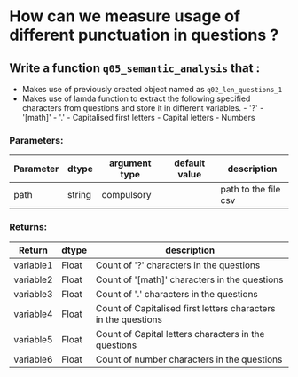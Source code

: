 # How can we measure usage of different punctuation in questions ?


## Write a function `q05_semantic_analysis` that :
- Makes use of previously created object named as `q02_len_questions_1`	
- Makes use of lamda function to extract the following specified characters from questions and store it in different variables.
      - '?'
      - '[math]'
      - '.'
      - Capitalised first letters
      - Capital letters
      - Numbers
	

### Parameters:

| Parameter | dtype | argument type | default value | description |
| --- | --- | --- | --- | --- | 
| path | string | compulsory |  | path to the file csv |


### Returns:

| Return | dtype | description |
| --- | --- | --- | 
| variable1 | Float | Count of '?' characters in the questions |
| variable2 | Float | Count of '[math]' characters in the questions|
| variable3 | Float | Count of '.' characters in the questions|
| variable4 | Float | Count of Capitalised first letters characters in the questions|
| variable5 | Float | Count of Capital letters characters in the questions|
| variable6 | Float | Count of number characters in the questions|

